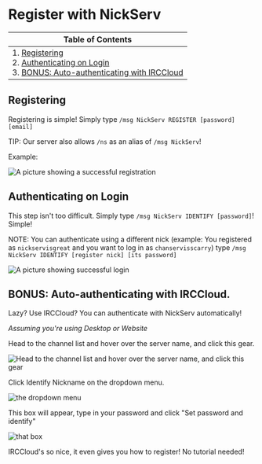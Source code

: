# Register with NickServ

| Table of Contents
| ---------------------------------------------------------------------------------------------------------------
| 1\. [Registering](#registering)<br>2\. [Authenticating on Login](#authenticating-on-login)<br>3\. [BONUS: Auto-authenticating with IRCCloud](#bonus-auto-authenticating-with-irccloud)

## Registering

Registering is simple! Simply type `/msg NickServ REGISTER [password] [email]`

TIP: Our server also allows `/ns` as an alias of `/msg NickServ`!

Example:

![A picture showing a successful registration](https://user-images.githubusercontent.com/8278263/31468518-af35718c-aea3-11e7-86e9-fed88a7f91eb.png)

## Authenticating on Login

This step isn't too difficult. Simply type `/msg NickServ IDENTIFY [password]`! Simple!

NOTE: You can authenticate using a different nick (example: You registered as `nickservisgreat` and you want to log in as `chanservisscarry`) type `/msg NickServ IDENTIFY [register nick] [its password]`

![A picture showing successful login](https://user-images.githubusercontent.com/8278263/31468637-398ffdfc-aea4-11e7-9029-71086365b96c.png)

## BONUS: Auto-authenticating with IRCCloud.

Lazy? Use IRCCloud? You can authenticate with NickServ automatically!

*Assuming you're using Desktop or Website*

Head to the channel list and hover over the server name, and click this gear.

![Head to the channel list and hover over the server name, and click this gear](https://user-images.githubusercontent.com/8278263/31468713-95d102c8-aea4-11e7-9255-a9d2e9996676.png)

Click Identify Nickname on the dropdown menu.

![the dropdown menu](https://user-images.githubusercontent.com/8278263/31468730-a849334e-aea4-11e7-8214-dca5e839b01b.png)

This box will appear, type in your password and click "Set password and identify"

![that box](https://user-images.githubusercontent.com/8278263/31468759-cab486e0-aea4-11e7-9f49-2d2ec72406ee.png)

IRCCloud's so nice, it even gives you how to register! No tutorial needed!
